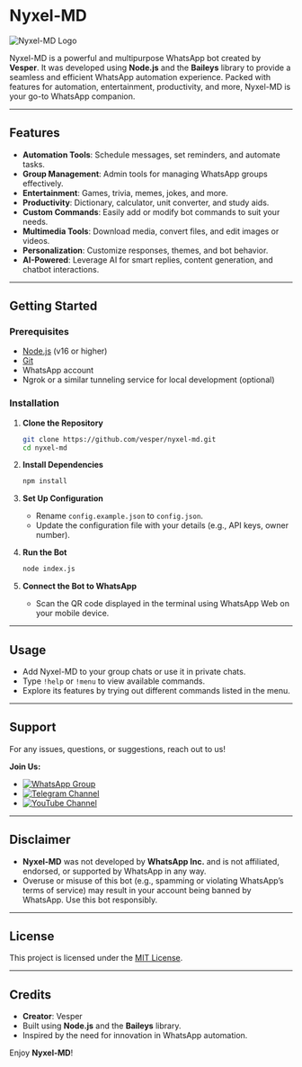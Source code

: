 # Nyxel-MD  

![Nyxel-MD Logo](https://files.catbox.moe/lk6ujc.webp)  

Nyxel-MD is a powerful and multipurpose WhatsApp bot created by **Vesper**. It was developed using **Node.js** and the **Baileys** library to provide a seamless and efficient WhatsApp automation experience. Packed with features for automation, entertainment, productivity, and more, Nyxel-MD is your go-to WhatsApp companion.  

---

## Features  

- **Automation Tools**: Schedule messages, set reminders, and automate tasks.  
- **Group Management**: Admin tools for managing WhatsApp groups effectively.  
- **Entertainment**: Games, trivia, memes, jokes, and more.  
- **Productivity**: Dictionary, calculator, unit converter, and study aids.  
- **Custom Commands**: Easily add or modify bot commands to suit your needs.  
- **Multimedia Tools**: Download media, convert files, and edit images or videos.  
- **Personalization**: Customize responses, themes, and bot behavior.  
- **AI-Powered**: Leverage AI for smart replies, content generation, and chatbot interactions.  

---

## Getting Started  

### Prerequisites  

- [Node.js](https://nodejs.org) (v16 or higher)  
- [Git](https://git-scm.com)  
- WhatsApp account  
- Ngrok or a similar tunneling service for local development (optional)  

### Installation  

1. **Clone the Repository**  
    ```bash  
    git clone https://github.com/vesper/nyxel-md.git  
    cd nyxel-md  
    ```  

2. **Install Dependencies**  
    ```bash  
    npm install  
    ```  

3. **Set Up Configuration**  
    - Rename `config.example.json` to `config.json`.  
    - Update the configuration file with your details (e.g., API keys, owner number).  

4. **Run the Bot**  
    ```bash  
    node index.js  
    ```  

5. **Connect the Bot to WhatsApp**  
    - Scan the QR code displayed in the terminal using WhatsApp Web on your mobile device.  

---

## Usage  

- Add Nyxel-MD to your group chats or use it in private chats.  
- Type `!help` or `!menu` to view available commands.  
- Explore its features by trying out different commands listed in the menu.  

---

## Support  

For any issues, questions, or suggestions, reach out to us!  

**Join Us:**  
- [![WhatsApp Group](https://img.shields.io/badge/Join_WhatsApp_Group-25D366?style=for-the-badge&logo=whatsapp&logoColor=white)](https://chat.whatsapp.com/KGvpmV0rmuEIuYboaDL3xD)  
- [![Telegram Channel](https://img.shields.io/badge/Join_Telegram_Channel-2CA5E0?style=for-the-badge&logo=telegram&logoColor=white)](https://t.me/NyxelTech)  
- [![YouTube Channel](https://img.shields.io/badge/Subscribe_YouTube-FF0000?style=for-the-badge&logo=youtube&logoColor=white)](https://youtube.com/@nyxeltech?si=iB5xc2TryzjUmdUC)  

---

## Disclaimer  

- **Nyxel-MD** was not developed by **WhatsApp Inc.** and is not affiliated, endorsed, or supported by WhatsApp in any way.  
- Overuse or misuse of this bot (e.g., spamming or violating WhatsApp’s terms of service) may result in your account being banned by WhatsApp. Use this bot responsibly.  

---

## License  

This project is licensed under the [MIT License](LICENSE).  

---

## Credits  

- **Creator**: Vesper  
- Built using **Node.js** and the **Baileys** library.  
- Inspired by the need for innovation in WhatsApp automation.  

Enjoy **Nyxel-MD**!
